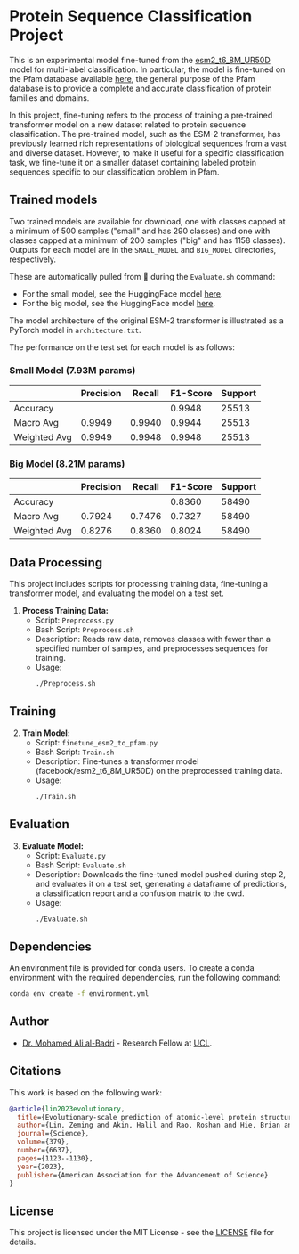 # Protein Sequence Classification Project

This is an experimental model fine-tuned from the 
[esm2_t6_8M_UR50D](https://huggingface.co/facebook/esm2_t6_8M_UR50D) model 
for multi-label classification. In particular, the model is fine-tuned on the Pfam database available 
[here](https://www.ebi.ac.uk/interpro/), the general purpose of the Pfam database
is to provide a complete and accurate classification of protein families and domains.

In this project, fine-tuning refers to the process of training a pre-trained transformer model on a new dataset related to protein sequence classification. The pre-trained model, such as the ESM-2 transformer, has previously learned rich representations of biological sequences from a vast and diverse dataset. However, to make it useful for a specific classification task, we fine-tune it on a smaller dataset containing labeled protein sequences specific to our classification problem in Pfam.

## Trained models

Two trained models are available for download, one with classes capped at a minimum of 500 samples ("small" and has 290 classes) and one with classes capped at a minimum of 200 samples ("big" and has 1158 classes). Outputs for each model are in the `SMALL_MODEL` and `BIG_MODEL` directories, respectively.

These are automatically pulled from 🤗 during the `Evaluate.sh` command:

 - For the small model, see the HuggingFace model [here](https://huggingface.co/maalbadri/esm2_t6_8M_UR50D-finetuned-localization-small).
 - For the big model, see the HuggingFace model [here](https://huggingface.co/maalbadri/esm2_t6_8M_UR50D-finetuned-localization-big).

The model architecture of the original ESM-2 transformer is illustrated as a PyTorch model in `architecture.txt`.

The performance on the test set for each model is as follows:

### Small Model (7.93M params)
|            | Precision | Recall | F1-Score | Support |
|------------|-----------|--------|----------|---------|
| Accuracy   |           |        | 0.9948   | 25513   |
| Macro Avg  | 0.9949    | 0.9940 | 0.9944   | 25513   |
| Weighted Avg| 0.9949   | 0.9948 | 0.9948   | 25513   |

### Big Model (8.21M params)
|            | Precision | Recall | F1-Score | Support |
|------------|-----------|--------|----------|---------|
| Accuracy   |           |        | 0.8360   | 58490   |
| Macro Avg  | 0.7924    | 0.7476 | 0.7327   | 58490   |
| Weighted Avg| 0.8276   | 0.8360 | 0.8024   | 58490   |

## Data Processing

This project includes scripts for processing training data, fine-tuning a transformer model, and evaluating the model on a test set.

1. **Process Training Data:**
   - Script: `Preprocess.py`
   - Bash Script: `Preprocess.sh`
   - Description: Reads raw data, removes classes with fewer than a specified number of samples, and preprocesses sequences for training.
   - Usage:
     ```bash
     ./Preprocess.sh
     ```
## Training

2. **Train Model:**
   - Script: `finetune_esm2_to_pfam.py`
   - Bash Script: `Train.sh`
   - Description: Fine-tunes a transformer model (facebook/esm2_t6_8M_UR50D) on the preprocessed training data.
   - Usage:
     ```bash
     ./Train.sh
     ```

## Evaluation

3. **Evaluate Model:**
   - Script: `Evaluate.py`
   - Bash Script: `Evaluate.sh`
   - Description: Downloads the fine-tuned model pushed during step 2, and evaluates it on a test set, generating a dataframe of predictions, a classification report and a confusion matrix to the cwd.
   - Usage:
     ```bash
     ./Evaluate.sh
     ```

## Dependencies

An environment file is provided for conda users. To create a conda environment with the required dependencies, run the following command:

```bash
conda env create -f environment.yml
```

## Author

- [Dr. Mohamed Ali al-Badri](https://github.com/maalbadri) - Research Fellow at [UCL](https://www.ucl.ac.uk/).

## Citations
This work is based on the following work:

```bibtex
@article{lin2023evolutionary,
  title={Evolutionary-scale prediction of atomic-level protein structure with a language model},
  author={Lin, Zeming and Akin, Halil and Rao, Roshan and Hie, Brian and Zhu, Zhongkai and Lu, Wenting and Smetanin, Nikita and Verkuil, Robert and Kabeli, Ori and Shmueli, Yaniv and others},
  journal={Science},
  volume={379},
  number={6637},
  pages={1123--1130},
  year={2023},
  publisher={American Association for the Advancement of Science}
}
```

## License
This project is licensed under the MIT License - see the [LICENSE](LICENSE) file for details.
